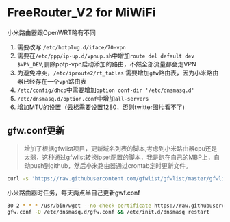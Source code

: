 FreeRouter_V2 for MiWiFi
=============
小米路由器跟OpenWRT略有不同

1. 需要改写 `/etc/hotplug.d/iface/70-vpn`
2. 需要在`/etc/ppp/ip-up.d/vpnup.sh`中增加`route del default dev $VPN_DEV`,删除pptp-vpn启动添加的路由，不然全部流量都会走VPN
3. 为避免冲突，`/etc/iproute2/rt_tables` 需要增加`gfw`路由表，因为小米路由器已经存在一个`vpn`路由表
4. `/etc/config/dhcp`中需要增加`option conf-dir '/etc/dnsmasq.d'`
5. `/etc/dnsmasq.d/option.conf`中增加`all-servers`
6. 增加MTU的设置（云梯需要设置1280，否则twitter图片看不了)

## gfw.conf更新
> 增加了根据gfwlist项目，更新域名列表的脚本,考虑到小米路由器cpu还是太弱，这种通过gfwlist转换ipset配置的脚本，我是跑在自己的MBP上，自动push到github，然后小米路由器通过crontab定时更新文件。

```bash
curl -s 'https://raw.githubusercontent.com/gfwlist/gfwlist/master/gfwlist.txt' | base64 -D | grep --color=none -vE '^(!|@@|/|%|\[)' | grep -oE '[a-z0-9]([a-z0-9_\.\-]*[a-z0-9])?\.[a-z]{2,6}' | sort -u | awk '{printf("ipset=/%s/gfw\nserver=/%s/8.8.8.8\n",$0,$0)}' > etc/dnsmasq.d/gfw.conf
```

小米路由器时任务，每天两点半自己更新gwf.conf

```bash
30 2 * * * /usr/bin/wget --no-check-certificate https://raw.githubusercontent.com/davidhoo/FreeRouter_V2/master/MiWiFi/etc/dnsmasq.d/
gfw.conf -O /etc/dnsmasq.d/gfw.conf && /etc/init.d/dnsmasq restart
```
